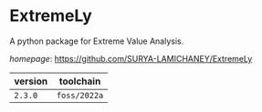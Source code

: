 # ExtremeLy

A python package for Extreme Value Analysis.

*homepage*: <https://github.com/SURYA-LAMICHANEY/ExtremeLy>

version | toolchain
--------|----------
``2.3.0`` | ``foss/2022a``
